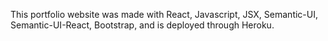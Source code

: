 This portfolio website was made with React, Javascript, JSX, Semantic-UI, Semantic-UI-React, Bootstrap, and is deployed through Heroku. 
